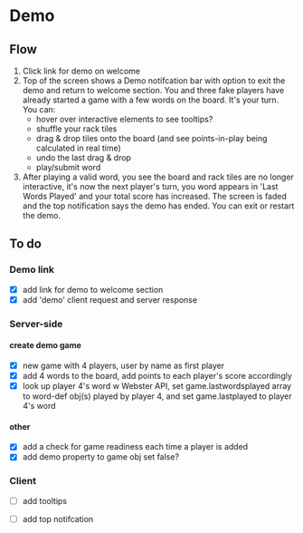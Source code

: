 # Demo

## Flow

1. Click link for demo on welcome
2. Top of the screen shows a Demo notifcation bar with option to exit the demo and return to welcome section. You and three fake players have already started a game with a few words on the board. It's your turn. You can:
    - hover over interactive elements to see tooltips?
    - shuffle your rack tiles
    - drag & drop tiles onto the board (and see points-in-play being calculated in real time)
    - undo the last drag & drop
    - play/submit word
3. After playing a valid word, you see the board and rack tiles are no longer interactive, it's now the next player's turn, you word appears in 'Last Words Played' and your total score has increased. The screen is faded and the top notification says the demo has ended. You can exit or restart the demo.


## To do

### Demo link
- [x] add link for demo to welcome section
- [x] add 'demo' client request and server response

### Server-side

#### create demo game
- [x] new game with 4 players, user by name as first player
- [x] add 4 words to the board, add points to each player's score accordingly
- [x] look up player 4's word w Webster API, set game.lastwordsplayed array to word-def obj(s) played by player 4, and set game.lastplayed to player 4's word

#### other
- [x] add a check for game readiness each time a player is added
- [x] add demo property to game obj set false?

### Client
- [ ] add tooltips
- [ ] add top notifcation

